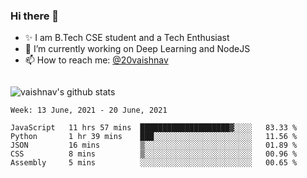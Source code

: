### Hi there 👋

<!--
**vaishnav-197/vaishnav-197** is a ✨ _special_ ✨ repository because its `README.md` (this file) appears on your GitHub profile.

Here are some ideas to get you started:
-->

- ✨ I am B.Tech CSE student and a Tech Enthusiast
- 🔭 I’m currently working on Deep Learning and NodeJS
- 📫 How to reach me: [@20vaishnav](https://twitter.com/20vaishnav)


<img src="https://github.com/vaishnav-197/vaishnav-197/blob/main/images/stat.svg" alt=""/>


![vaishnav's github stats](https://github-readme-stats.vercel.app/api?username=vaishnav-197&show_icons=true&theme=dark&count_private=true)



<!--START_SECTION:waka-->
```text
Week: 13 June, 2021 - 20 June, 2021

JavaScript   11 hrs 57 mins  ████████████████████▓░░░░   83.33 % 
Python       1 hr 39 mins    ███░░░░░░░░░░░░░░░░░░░░░░   11.56 % 
JSON         16 mins         ▒░░░░░░░░░░░░░░░░░░░░░░░░   01.89 % 
CSS          8 mins          ▒░░░░░░░░░░░░░░░░░░░░░░░░   00.96 % 
Assembly     5 mins          ░░░░░░░░░░░░░░░░░░░░░░░░░   00.65 % 
```
<!--END_SECTION:waka-->
